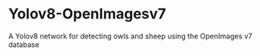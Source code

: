 # Yolov8-OpenImagesv7
A Yolov8 network for detecting owls and sheep using the OpenImages v7 database
